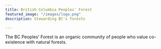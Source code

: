 ```yaml
---
title: British Columbia Peoples' Forest
featured_image: "/images/logo.png"
description: Stewarding BC's forests

---
```

The BC Peoples' Forest is an organic community of people who value co-existence with natural forests.
